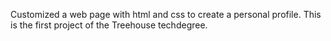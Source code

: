 Customized a web page with html and css to create a personal profile. This is the first project of the Treehouse techdegree.
